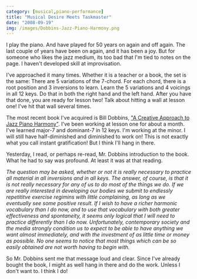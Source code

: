 ```yaml
---
category: [musical,piano-performance]
title: "Musical Desire Meets Taskmaster"
date: "2008-09-19"
img: /images/Dobbins-Jazz-Piano-Harmony.png
---
```


I play the piano. And have played for 50 years on again and off again. The last couple of years have been on again, and it has been a joy. But for someone who likes the jazz medium, its too bad that I'm tied to notes on the page. I haven't developed skill at improvisation.

I've approached it many times. Whether it is a teacher or a book, the set is the same: There are 5 variations of the 7-chord. For each chord, there is a root position and 3 inversions to learn. Learn the 5 variations and 4 voicings in all 12 keys. Do that in both the right hand and the left hand. After you have that done, you are ready for lesson two! Talk about hitting a wall at lesson one! I've hit that wall several times.

The most recent book I've acquired is Bill Dobbins, ["A Creative Approach to Jazz Piano Harmony"](http://aebersold.com/Merchant2/merchant.mvc?Screen=PROD&Product_Code=CAJP&Category_Code=PIAIMP). I've been working at lesson one for about a month. I've learned major-7 and dominant-7 in 12 keys. I'm working at the minor. I will still have half-diminished and diminished to work on! This is not exactly what you call instant gratification! But I think I'll hang in there.

Yesterday, I read, or perhaps re-read, Mr. Dobbins introduction to the book. What he had to say was profound. At least it was at that reading.

<i>The question may be asked, whether or not it is really necessary to practice all material in all inversions and in all keys. The answer, of course, is that it is not really necessary for any of us to do most of the things we do. If we are really interested in developing our bodies we submit to endlessly repetititve exercise regimins with little complaining, as long as we eventually see some positive result. If I wish to have a richer harmonic vocabulary than I do now, and to use that vocabulary with both greater effectiveness and spontaneity, it seems only logical that I will need to practice differently than I do now. Unfortunately, contemporary society and the media strongly condition us to expect to be able to have anything we want almost immediately, and with the investment of as little time or money as possible. No one seems to notice that most things which can be so easily obtained are not worth having to begin with.</i>

So Mr. Dobbins sent me that message loud and clear. Since I've already bought the book, I might as well hang in there and do the work. Unless I don't want to. I think I do!
